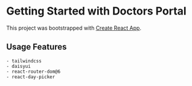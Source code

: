 # Getting Started with Doctors Portal

This project was bootstrapped with [Create React App](https://github.com/facebook/create-react-app).

## Usage Features

    - tailwindcss
    - daisyui
    - react-router-dom@6
    - react-day-picker
